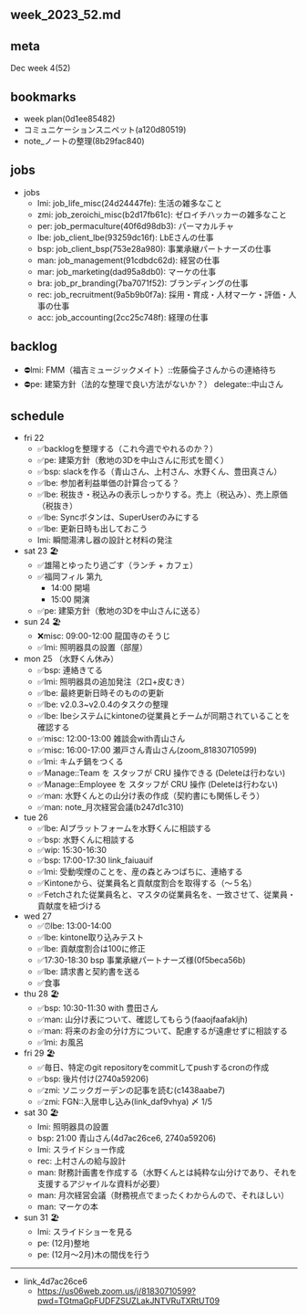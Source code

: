 week_2023_52.md
---

## meta
Dec week 4(52)

## bookmarks
- week plan(0d1ee85482)
- コミュニケーションスニペット(a120d80519)
- note_ノートの整理(8b29fac840)

## jobs
- jobs
  - lmi: job_life_misc(24d24447fe): 生活の雑多なこと
  - zmi: job_zeroichi_misc(b2d17fb61c): ゼロイチハッカーの雑多なこと
  - per: job_permaculture(40f6d98db3): パーマカルチャ
  - lbe: job_client_lbe(93259dc16f): LbEさんの仕事
  - bsp: job_client_bsp(753e28a980): 事業承継パートナーズの仕事
  - man: job_management(91cdbdc62d): 経営の仕事
  - mar: job_marketing(dad95a8db0): マーケの仕事
  - bra: job_pr_branding(7ba7071f52): ブランディングの仕事
  - rec: job_recruitment(9a5b9b0f7a): 採用・育成・人材マーケ・評価・人事の仕事
  - acc: job_accounting(2cc25c748f): 経理の仕事

## backlog
- ⛔️lmi: FMM（福吉ミュージックメイト）::佐藤倫子さんからの連絡待ち
- ⛔️pe: 建築方針（法的な整理で良い方法がないか？） delegate::中山さん

## schedule
- fri 22
  - ✅backlogを整理する（これ今週でやれるのか？）
  - ✅pe: 建築方針（敷地の3Dを中山さんに形式を聞く）
  - ✅bsp: slackを作る（青山さん、上村さん、水野くん、豊田真さん）
  - ✅lbe: 参加者利益単価の計算合ってる？
  - ✅lbe: 税抜き・税込みの表示しっかりする。売上（税込み）、売上原価（税抜き）
  - ✅lbe: Syncボタンは、SuperUserのみにする
  - ✅lbe: 更新日時も出しておこう
  - lmi: 瞬間湯沸し器の設計と材料の発注
- sat 23 🏖️
  - ✅雄陽とゆったり過ごす（ランチ + カフェ）
  - ✅福岡フィル 第九
    - 14:00 開場
    - 15:00 開演
  - ✅pe: 建築方針（敷地の3Dを中山さんに送る）
- sun 24 🏖️
  - ❌misc: 09:00-12:00 龍国寺のそうじ
  - ✅lmi: 照明器具の設置（部屋）
- mon 25 （水野くん休み）
  - ✅bsp: 連絡きてる
  - ✅lmi: 照明器具の追加発注（2口+皮むき）
  - ✅lbe: 最終更新日時そのものの更新
  - ✅lbe: v2.0.3~v2.0.4のタスクの整理
  - ✅lbe: lbeシステムにkintoneの従業員とチームが同期されていることを確認する
  - ✅misc: 12:00-13:00 雑談会with青山さん
  - ✅misc: 16:00-17:00 瀬戸さん青山さん(zoom_81830710599)
  - ✅lmi: キムチ鍋をつくる
  - ✅Manage::Team を スタッフが CRU 操作できる (Deleteは行わない)
  - ✅Manage::Employee を スタッフが CRU 操作 (Deleteは行わない)
  - ✅man: 水野くんとの山分け表の作成（契約書にも関係しそう）
  - ✅man: note_月次経営会議(b247d1c310)
- tue 26
  - ✅lbe: AIプラットフォームを水野くんに相談する
  - ✅bsp: 水野くんに相談する
  - ✅wip: 15:30-16:30
  - ✅bsp: 17:00-17:30 link_faiuauif
  - ✅lmi: 受動喫煙のことを、産の森とみつばちに、連絡する
  - ✅Kintoneから、従業員名と貢献度割合を取得する（〜５名）
  - ✅Fetchされた従業員名と、マスタの従業員名を、一致させて、従業員・貢献度を紐づける
- wed 27
  - ✅⏰lbe: 13:00-14:00
  - ✅lbe: kintone取り込みテスト
  - ✅lbe: 貢献度割合は100に修正
  - ✅17:30-18:30 bsp 事業承継パートナーズ様(0f5beca56b)
  - ✅lbe: 請求書と契約書を送る
  - ✅食事
- thu 28 🏖️
  - ✅bsp: 10:30-11:30 with 豊田さん
  - ✅man: 山分け表について、確認してもらう(faaojfaafakljh)
  - ✅man: 将来のお金の分け方について、配慮するが遠慮せずに相談する
  - ✅lmi: お風呂
- fri 29 🏖️
  - ✅毎日、特定のgit repositoryをcommitしてpushするcronの作成
  - ✅bsp: 後片付け(2740a59206)
  - ✅zmi: ソニックガーデンの記事を読む(c1438aabe7)
  - ✅zmi: FGN::入居申し込み(link_daf9vhya) 〆 1/5
- sat 30 🏖️
  - lmi: 照明器具の設置
  - bsp: 21:00 青山さん(4d7ac26ce6, 2740a59206)
  - lmi: スライドショー作成
  - rec: 上村さんの給与設計
  - man: 財務計画書を作成する（水野くんとは純粋な山分けであり、それを支援するアジャイルな資料が必要）
  - man: 月次経営会議（財務視点でまったくわからんので、それほしい）
  - man: マーケの本
- sun 31 🏖️
  - lmi: スライドショーを見る
  - pe: (12月)整地
  - pe: (12月〜2月)木の間伐を行う


---
- link_4d7ac26ce6
  - https://us06web.zoom.us/j/81830710599?pwd=TGtmaGpFUDFZSUZLakJNTVRuTXRtUT09
